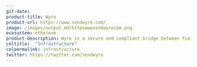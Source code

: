 ```yaml
---
git-date: 
product-title: Wyre
product-url: https://www.sendwyre.com/
image: /images/output_md/httpswwwsendwyrecom.png
ecosystem: ethereum
product-description: Wyre is a secure and compliant bridge between fiat currencies and cryptocurrency.
coltitle:  "Infrastructure"
colpermalink: infrastructure
twitter: https://twitter.com/sendwyre
---
```

